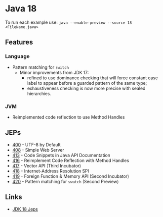 # Java 18

To run each example use: `java --enable-preview --source 18 <FileName.java>`

## Features

### Language

* Pattern matching for `switch`
  * Minor improvements from JDK 17:
    * refined to use dominance checking that will force constant case label to appear before a guarded pattern of the same type;
    * exhaustiveness checking is now more precise with sealed hierarchies.

### JVM

* Reimplemented code reflection to use Method Handles

## JEPs

* [400](https://openjdk.java.net/jeps/400) - UTF-8 by Default
* [408](https://openjdk.java.net/jeps/408) - Simple Web Server
* [413](https://openjdk.java.net/jeps/413) - Code Snippets in Java API Documentation
* [416](https://openjdk.java.net/jeps/416) - Reimplement Code Reflection with Method Handles
* [417](https://openjdk.java.net/jeps/417) - Vector API (Third Incubator)
* [418](https://openjdk.java.net/jeps/418) - Internet-Address Resolution SPI
* [419](https://openjdk.java.net/jeps/419) - Foreign Function & Memory API (Second Incubator)
* [420](https://openjdk.java.net/jeps/420) - Pattern matching for `swatch` (Second Preview)

## Links

* [JDK 18 Jeps](https://openjdk.java.net/projects/jdk/18/)
